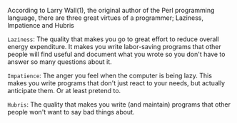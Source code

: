 According to Larry Wall(1), the original author of the Perl programming language, there are three great virtues of a programmer; Laziness, Impatience and Hubris

`Laziness`: The quality that makes you go to great effort to reduce overall energy expenditure. It makes you write labor-saving programs that other people will find useful and document what you wrote so you don't have to answer so many questions about it.

`Impatience`: The anger you feel when the computer is being lazy. This makes you write programs that don't just react to your needs, but actually anticipate them. Or at least pretend to.

`Hubris`: The quality that makes you write (and maintain) programs that other people won't want to say bad things about.
